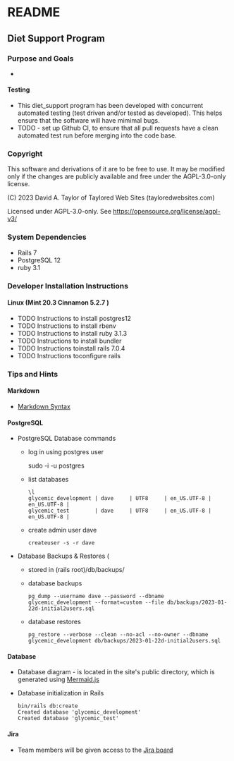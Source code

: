 # README

## Diet Support Program

### Purpose and Goals
- 

#### Testing
- This diet_support program has been developed with concurrent automated testing (test driven and/or tested as developed).  This helps ensure that the software will have mimimal bugs.
- TODO - set up Github CI, to ensure that all pull requests have a clean automated test run before merging into the code base.

### Copyright

This software and derivations of it are to be free to use.  It may be modified only if the changes are publicly available and free under the AGPL-3.0-only license.

(C) 2023 David A. Taylor of Taylored Web Sites (tayloredwebsites.com)

Licensed under AGPL-3.0-only.  See https://opensource.org/license/agpl-v3/


### System Dependencies
- Rails 7
- PostgreSQL 12
- ruby 3.1

### Developer Installation Instructions

#### Linux (Mint 20.3 Cinnamon 5.2.7 )
- TODO Instructions to install postgres12
- TODO Instructions to install rbenv
- TODO Instructions to install ruby 3.1.3
- TODO Instructions to install bundler
- TODO Instructions toinstall rails 7.0.4
- TODO Instructions toconfigure rails

### Tips and Hints

#### Markdown
- [Markdown Syntax](https://www.markdownguide.org/basic-syntax)

#### PostgreSQL
- PostgreSQL Database commands
    - log in using postgres user

        sudo -i -u postgres
    - list databases

          \l
          glycemic_development | dave     | UTF8     | en_US.UTF-8 | en_US.UTF-8 |
          glycemic_test        | dave     | UTF8     | en_US.UTF-8 | en_US.UTF-8 |
    - create admin user dave

          createuser -s -r dave
- Database Backups & Restores (
    - stored in (rails root)/db/backups/
    - database backups

          pg_dump --username dave --password --dbname glycemic_development --format=custom --file db/backups/2023-01-22d-initial2users.sql
    - database restores

          pg_restore --verbose --clean --no-acl --no-owner --dbname glycemic_development db/backups/2023-01-22d-initial2users.sql
#### Database
- Database diagram - is located in the site's public directory, which is generated using [Mermaid.js](https://mermaid.js.org/)
- Database initialization in Rails

      bin/rails db:create
      Created database 'glycemic_development'
      Created database 'glycemic_test'
      
#### Jira
- Team members will be given access to the [Jira board](https://tayloredwebsites.atlassian.net/jira/software/projects/GLYC/boards/1)
